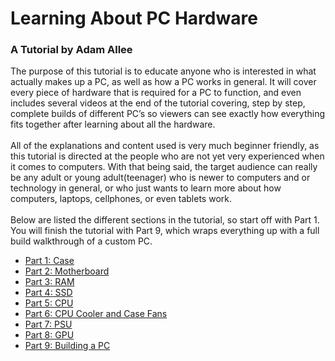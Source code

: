 # Learning About PC Hardware
### A Tutorial by Adam Allee
The purpose of this tutorial is to educate anyone who is interested in what actually makes up a PC, as well as how a PC works in general. It will cover every piece of hardware that is required for a PC to function, and even includes several videos at the end of the tutorial covering, step by step, complete builds of different PC’s so viewers can see exactly how everything fits together after learning about all the hardware. 
<br/><br/>All of the explanations and content used is very much beginner friendly, as this tutorial is directed at the people who are not yet very experienced when it comes to computers. With that being said, the target audience can really be any adult or young adult(teenager) who is newer to computers and or technology in general, or who just wants to learn more about how computers, laptops, cellphones, or even tablets work. 
<br/><br/>Below are listed the different sections in the tutorial, so start off with Part 1. You will finish the tutorial with Part 9, which wraps everything up with a full build walkthrough of a custom PC. 
* [Part 1: Case](./case.md)
* [Part 2: Motherboard](./motherboard.md)
* [Part 3: RAM](./ram.md)
* [Part 4: SSD](./ssd.md)
* [Part 5: CPU](./cpu.md)
* [Part 6: CPU Cooler and Case Fans](./cooling.md)
* [Part 7: PSU](./psu.md)
* [Part 8: GPU](./gpu.md)
* [Part 9: Building a PC](./build.md)
